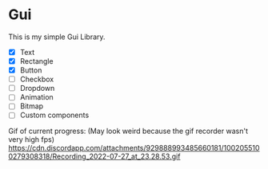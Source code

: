# Gui

This is my simple Gui Library.

- [x] Text
- [x] Rectangle
- [x] Button
- [ ] Checkbox
- [ ] Dropdown
- [ ] Animation
- [ ] Bitmap
- [ ] Custom components

Gif of current progress: (May look weird because the gif recorder wasn't very high fps)
https://cdn.discordapp.com/attachments/929888993485660181/1002055100279308318/Recording_2022-07-27_at_23.28.53.gif
